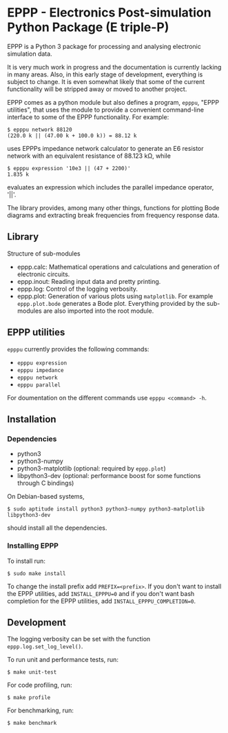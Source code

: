 # EPPP - Electronics Post-simulation Python Package (E triple-P)

EPPP is a Python 3 package for processing and analysing electronic simulation data.

It is very much work in progress and the documentation is currently lacking in many areas. Also, in this early stage of development, everything is subject to change. It is even somewhat likely that some of the current functionality will be stripped away or moved to another project.

EPPP comes as a python module but also defines a program, `epppu`, "EPPP utilities", that uses the module to provide a convenient command-line interface to some of the EPPP functionality. For example:

	$ epppu network 88120
	(220.0 k || (47.00 k + 100.0 k)) = 88.12 k

uses EPPPs impedance network calculator to generate an E6 resistor network with an equivalent resistance of 88.123 kΩ, while

	$ epppu expression '10e3 || (47 + 2200)'
	1.835 k

evaluates an expression which includes the parallel impedance operator, '||'.

The library provides, among many other things, functions for plotting Bode diagrams and extracting break frequencies from frequency response data.

## Library
Structure of sub-modules
- eppp.calc: Mathematical operations and calculations and generation of electronic circuits.
- eppp.inout: Reading input data and pretty printing.
- eppp.log: Control of the logging verbosity.
- eppp.plot: Generation of various plots using `matplotlib`. For example `eppp.plot.bode` generates a Bode plot.
Everything provided by the sub-modules are also imported into the root module.

## EPPP utilities
`epppu` currently provides the following commands:

- `epppu expression`
- `epppu impedance`
- `epppu network`
- `epppu parallel`

For doumentation on the different commands use
`epppu <command> -h`.

## Installation

### Dependencies
- python3
- python3-numpy
- python3-matplotlib (optional: required by `eppp.plot`)
- libpython3-dev (optional: performance boost for some functions through C bindings)

On Debian-based systems,

	$ sudo aptitude install python3 python3-numpy python3-matplotlib libpython3-dev

should install all the dependencies.

### Installing EPPP
To install run:

	$ sudo make install

To change the install prefix add `PREFIX=<prefix>`. If you don't want to install the EPPP utilities, add `INSTALL_EPPPU=0` and if you don't want bash completion for the EPPP utilities, add `INSTALL_EPPPU_COMPLETION=0`.

## Development

The logging verbosity can be set with the function `eppp.log.set_log_level()`.

To run unit and performance tests, run:

	$ make unit-test

For code profiling, run:

	$ make profile

For benchmarking, run:

	$ make benchmark
